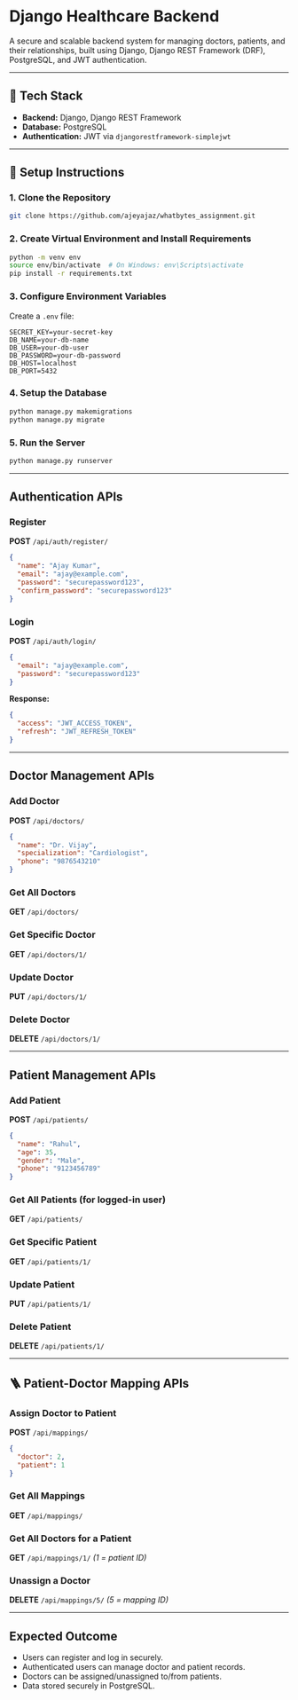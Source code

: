 # Django Healthcare Backend

A secure and scalable backend system for managing doctors, patients, and their relationships, built using Django, Django REST Framework (DRF), PostgreSQL, and JWT authentication.

---

## 🔢 Tech Stack

* **Backend:** Django, Django REST Framework
* **Database:** PostgreSQL
* **Authentication:** JWT via `djangorestframework-simplejwt`

---

## 📆 Setup Instructions

### 1. Clone the Repository

```bash
git clone https://github.com/ajeyajaz/whatbytes_assignment.git

```

### 2. Create Virtual Environment and Install Requirements

```bash
python -m venv env
source env/bin/activate  # On Windows: env\Scripts\activate
pip install -r requirements.txt
```

### 3. Configure Environment Variables

Create a `.env` file:

```
SECRET_KEY=your-secret-key
DB_NAME=your-db-name
DB_USER=your-db-user
DB_PASSWORD=your-db-password
DB_HOST=localhost
DB_PORT=5432
```

### 4. Setup the Database

```bash
python manage.py makemigrations
python manage.py migrate
```

### 5. Run the Server

```bash
python manage.py runserver
```

---

## Authentication APIs

### Register

**POST** `/api/auth/register/`

```json
{
  "name": "Ajay Kumar",
  "email": "ajay@example.com",
  "password": "securepassword123",
  "confirm_password": "securepassword123"
}
```

### Login

**POST** `/api/auth/login/`

```json
{
  "email": "ajay@example.com",
  "password": "securepassword123"
}
```

**Response:**

```json
{
  "access": "JWT_ACCESS_TOKEN",
  "refresh": "JWT_REFRESH_TOKEN"
}
```

---

## Doctor Management APIs

### Add Doctor

**POST** `/api/doctors/`

```json
{
  "name": "Dr. Vijay",
  "specialization": "Cardiologist",
  "phone": "9876543210"
}
```

### Get All Doctors

**GET** `/api/doctors/`

### Get Specific Doctor

**GET** `/api/doctors/1/`

### Update Doctor

**PUT** `/api/doctors/1/`

### Delete Doctor

**DELETE** `/api/doctors/1/`

---

## Patient Management APIs

### Add Patient

**POST** `/api/patients/`

```json
{
  "name": "Rahul",
  "age": 35,
  "gender": "Male",
  "phone": "9123456789"
}
```

### Get All Patients (for logged-in user)

**GET** `/api/patients/`

### Get Specific Patient

**GET** `/api/patients/1/`

### Update Patient

**PUT** `/api/patients/1/`

### Delete Patient

**DELETE** `/api/patients/1/`

---

## 🪜 Patient-Doctor Mapping APIs

### Assign Doctor to Patient

**POST** `/api/mappings/`

```json
{
  "doctor": 2,
  "patient": 1
}
```

### Get All Mappings

**GET** `/api/mappings/`

### Get All Doctors for a Patient

**GET** `/api/mappings/1/`  *(1 = patient ID)*

### Unassign a Doctor

**DELETE** `/api/mappings/5/` *(5 = mapping ID)*

---

## Expected Outcome

* Users can register and log in securely.
* Authenticated users can manage doctor and patient records.
* Doctors can be assigned/unassigned to/from patients.
* Data stored securely in PostgreSQL.

